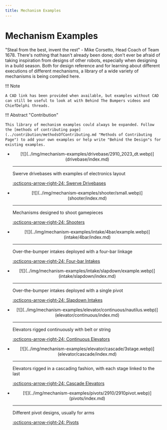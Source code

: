 ```yaml
---
title: Mechanism Examples
---
```


# Mechanism Examples

"Steal from the best, invent the rest" - Mike Corsetto, Head Coach of Team 1678. There's nothing that hasn't already been done; don't ever be afraid of taking inspiration from designs of other robots, especially when designing in a build season. Both for design reference and for learning about different executions of different mechanisms, a library of a wide variety of mechanisms is being compiled here.

!!! Note

    A CAD link has been provided when available, but examples without CAD can still be useful to look at with Behind The Bumpers videos and ChiefDelphi threads.

!!! Abstract "Contribution"

    This library of mechanism examples could always be expanded. Follow the [methods of contributing page](../contribution/methodsOfContributing.md "Methods of Contributing Page") to add your own examples or help write "Behind the Design"s for existing examples.

<div class="grid cards" markdown>

-   <center>[![](../img/mechanism-examples/drivebase/2910_2023_dt.webp)](drivebase/index.md)</center>

    ---

    Swerve drivebases with examples of electronics layout
    
    [:octicons-arrow-right-24: Swerve Drivebases](drivebase/index.md)

-   <center>[![](../img/mechanism-examples/shooter/small.webp)](shooter/index.md)</center>

    ---

    Mechanisms designed to shoot gamepieces
    
    [:octicons-arrow-right-24: Shooters](shooter/index.md)

-   <center>[![](../img/mechanism-examples/intake/4bar/example.webp)](intake/4bar/index.md)</center>

    ---

    Over-the-bumper intakes deployed with a four-bar linkage
    
    [:octicons-arrow-right-24: Four-bar Intakes](intake/4bar/index.md)

-   <center>[![](../img/mechanism-examples/intake/slapdown/example.webp)](intake/slapdown/index.md)</center>

    ---

    Over-the-bumper intakes deployed with a single pivot
    
    [:octicons-arrow-right-24: Slapdown Intakes](intake/slapdown/index.md)


-   <center>[![](../img/mechanism-examples/elevator/continuous/nautilus.webp)](elevator/continuous/index.md)</center>

    ---

    Elevators rigged continuously with belt or string
    
    [:octicons-arrow-right-24: Continuous Elevators](elevator/continuous/index.md)


-   <center>[![](../img/mechanism-examples/elevator/cascade/3stage.webp)](elevator/cascade/index.md)</center>

    ---

    Elevators rigged in a cascading fashion, with each stage linked to the last
    
    [:octicons-arrow-right-24: Cascade Elevators](elevator/cascade/index.md)
    
-   <center>[![](../img/mechanism-examples/pivots/2910/2910pivot.webp)](pivots/index.md)</center>

    ---

    Different pivot designs, usually for arms
    
    [:octicons-arrow-right-24: Pivots](pivots/index.md)


</div>

<br>